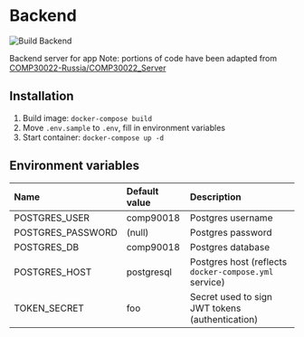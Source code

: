# Backend
![Build Backend](https://github.com/comp90018-2020/fuzzy-broccoli/workflows/Build%20Backend/badge.svg)

Backend server for app
Note: portions of code have been adapted from [COMP30022-Russia/COMP30022\_Server](https://github.com/COMP30022-Russia/COMP30022_Server)

## Installation
1. Build image: `docker-compose build`
2. Move `.env.sample` to `.env`, fill in environment variables
3. Start container: `docker-compose up -d`

## Environment variables
|Name|Default value|Description|
|:---|:---|:---|
|POSTGRES\_USER|comp90018|Postgres username|
|POSTGRES\_PASSWORD|(null)|Postgres password|
|POSTGRES\_DB|comp90018|Postgres database|
|POSTGRES\_HOST|postgresql|Postgres host (reflects `docker-compose.yml` service)|
|TOKEN\_SECRET|foo|Secret used to sign JWT tokens (authentication)
